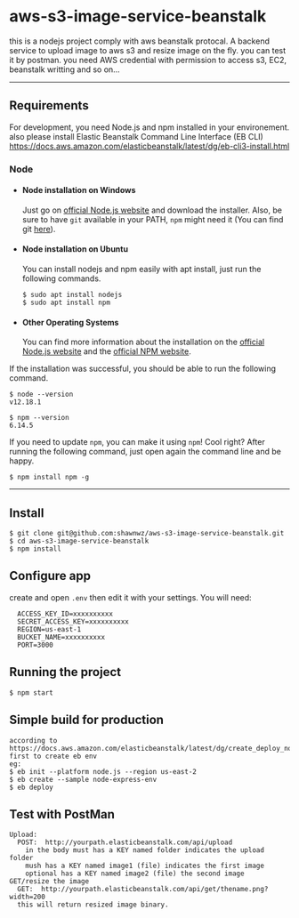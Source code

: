 # aws-s3-image-service-beanstalk
this is a nodejs project comply with aws beanstalk protocal.
A backend service to upload image to aws s3 and resize image on the fly.
you can test it by postman.
you need AWS credential with permission to access s3, EC2, beanstalk writting and so on...

---
## Requirements

For development, you need Node.js and npm installed in your environement.
also please install Elastic Beanstalk Command Line Interface (EB CLI)   
https://docs.aws.amazon.com/elasticbeanstalk/latest/dg/eb-cli3-install.html

### Node
- #### Node installation on Windows

  Just go on [official Node.js website](https://nodejs.org/) and download the installer.
Also, be sure to have `git` available in your PATH, `npm` might need it (You can find git [here](https://git-scm.com/)).

- #### Node installation on Ubuntu

  You can install nodejs and npm easily with apt install, just run the following commands.

      $ sudo apt install nodejs
      $ sudo apt install npm

- #### Other Operating Systems
  You can find more information about the installation on the [official Node.js website](https://nodejs.org/) and the [official NPM website](https://npmjs.org/).

If the installation was successful, you should be able to run the following command.

    $ node --version
    v12.18.1

    $ npm --version
    6.14.5

If you need to update `npm`, you can make it using `npm`! Cool right? After running the following command, just open again the command line and be happy.

    $ npm install npm -g

---

## Install

    $ git clone git@github.com:shawnwz/aws-s3-image-service-beanstalk.git
    $ cd aws-s3-image-service-beanstalk
    $ npm install

## Configure app

create and open `.env` then edit it with your settings. You will need:

      ACCESS_KEY_ID=xxxxxxxxxx
      SECRET_ACCESS_KEY=xxxxxxxxxx
      REGION=us-east-1
      BUCKET_NAME=xxxxxxxxxx
      PORT=3000

## Running the project

    $ npm start

## Simple build for production
    according to https://docs.aws.amazon.com/elasticbeanstalk/latest/dg/create_deploy_nodejs_express.html
    first to create eb env
    eg:
    $ eb init --platform node.js --region us-east-2
    $ eb create --sample node-express-env
    $ eb deploy
    
## Test with PostMan
    Upload:
      POST:  http://yourpath.elasticbeanstalk.com/api/upload
        in the body must has a KEY named folder indicates the upload folder
        mush has a KEY named image1 (file) indicates the first image
        optional has a KEY named image2 (file) the second image
    GET/resize the image
      GET:  http://yourpath.elasticbeanstalk.com/api/get/thename.png?width=200
      this will return resized image binary.
     
